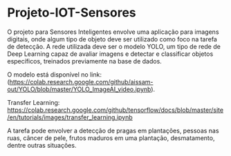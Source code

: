 # Projeto-IOT-Sensores

O projeto para Sensores Inteligentes envolve uma aplicação para imagens digitais, onde algum tipo de objeto deve ser utilizado como foco na tarefa de detecção. A rede utilizada deve ser o modelo YOLO, um tipo de rede de Deep Learning capaz de avaliar imagens e detectar e classificar objetos específicos, treinados previamente na base de dados.

O modelo está disponível no link: (https://colab.research.google.com/github/aissam-out/YOLO/blob/master/YOLO_ImageAI_video.ipynb).

Transfer Learning: https://colab.research.google.com/github/tensorflow/docs/blob/master/site/en/tutorials/images/transfer_learning.ipynb

A tarefa pode envolver a detecção de pragas em plantações, pessoas nas ruas, câncer de pele, frutos maduros em uma plantação, desmatamento, dentre outras situações.
